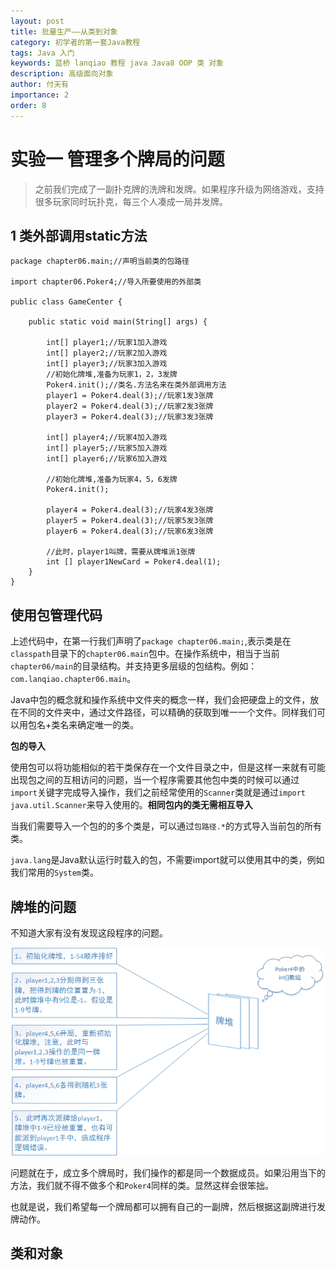 ```yaml
---
layout: post
title: 批量生产——从类到对象
category: 初学者的第一套Java教程
tags: Java 入门
keywords: 蓝桥 lanqiao 教程 java Java8 OOP 类 对象 
description: 高级面向对象
author: 付天有
importance: 2
order: 8
---
```


# 实验一 管理多个牌局的问题

> 之前我们完成了一副扑克牌的洗牌和发牌。如果程序升级为网络游戏，支持很多玩家同时玩扑克，每三个人凑成一局并发牌。

## 1 类外部调用static方法

	package chapter06.main;//声明当前类的包路径
	
	import chapter06.Poker4;//导入所要使用的外部类
	
	public class GameCenter {
		
		public static void main(String[] args) {
			
			int[] player1;//玩家1加入游戏
			int[] player2;//玩家2加入游戏
			int[] player3;//玩家3加入游戏
			//初始化牌堆,准备为玩家1，2，3发牌
			Poker4.init();//类名.方法名来在类外部调用方法
			player1 = Poker4.deal(3);//玩家1发3张牌
			player2 = Poker4.deal(3);//玩家2发3张牌
			player3 = Poker4.deal(3);//玩家3发3张牌
			
			int[] player4;//玩家4加入游戏
			int[] player5;//玩家5加入游戏
			int[] player6;//玩家6加入游戏
			
			//初始化牌堆,准备为玩家4，5，6发牌
			Poker4.init();
			
			player4 = Poker4.deal(3);//玩家4发3张牌
			player5 = Poker4.deal(3);//玩家5发3张牌
			player6 = Poker4.deal(3);//玩家6发3张牌
			
			//此时，player1叫牌，需要从牌堆派1张牌
			int [] player1NewCard = Poker4.deal(1);
		}
	}

## 使用包管理代码

上述代码中，在第一行我们声明了`package chapter06.main;`,表示类是在`classpath`目录下的`chapter06.main`包中。在操作系统中，相当于当前`chapter06/main`的目录结构。并支持更多层级的包结构。例如：`com.lanqiao.chapter06.main`。

Java中包的概念就和操作系统中文件夹的概念一样，我们会把硬盘上的文件，放在不同的文件夹中，通过文件路径，可以精确的获取到唯一一个文件。同样我们可以用包名+类名来确定唯一的类。

**包的导入**

使用包可以将功能相似的若干类保存在一个文件目录之中，但是这样一来就有可能出现包之间的互相访问的问题，当一个程序需要其他包中类的时候可以通过`import`关键字完成导入操作，我们之前经常使用的`Scanner`类就是通过`import java.util.Scanner`来导入使用的。**相同包内的类无需相互导入**

当我们需要导入一个包的的多个类是，可以通过`包路径.*`的方式导入当前包的所有类。

`java.lang`是Java默认运行时载入的包，不需要import就可以使用其中的类，例如我们常用的`System`类。

## 牌堆的问题

不知道大家有没有发现这段程序的问题。

![](/public/img/Java8/poker_problem.png)

问题就在于，成立多个牌局时，我们操作的都是同一个数据成员。如果沿用当下的方法，我们就不得不做多个和`Poker4`同样的类。显然这样会很笨拙。

也就是说，我们希望每一个牌局都可以拥有自己的一副牌，然后根据这副牌进行发牌动作。

## 类和对象

